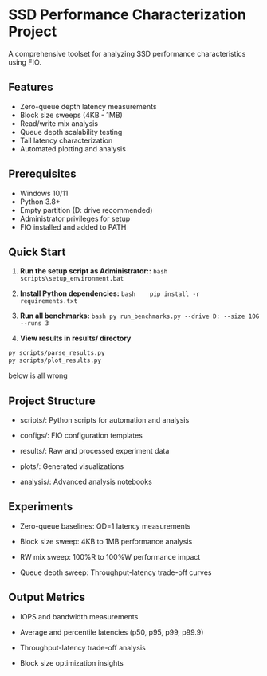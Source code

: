# SSD Performance Characterization Project

A comprehensive toolset for analyzing SSD performance characteristics using FIO.


## Features

- Zero-queue depth latency measurements
- Block size sweeps (4KB - 1MB)
- Read/write mix analysis
- Queue depth scalability testing
- Tail latency characterization
- Automated plotting and analysis

## Prerequisites
- Windows 10/11
- Python 3.8+
- Empty partition (D: drive recommended)
- Administrator privileges for setup
- FIO installed and added to PATH

## Quick Start

1. **Run the setup script as Administrator::**
   ```bash     scripts\setup_environment.bat    ```

2. **Install Python dependencies:**
    ```bash    pip install -r requirements.txt    ```
    
3. **Run all benchmarks:**
```bash py run_benchmarks.py --drive D: --size 10G --runs 3```

4. **View results in results/ directory**
```bash 
py scripts/parse_results.py
py scripts/plot_results.py
```

below is all wrong

## Project Structure
- scripts/: Python scripts for automation and analysis

- configs/: FIO configuration templates

- results/: Raw and processed experiment data

- plots/: Generated visualizations

- analysis/: Advanced analysis notebooks

## Experiments
- Zero-queue baselines: QD=1 latency measurements

- Block size sweep: 4KB to 1MB performance analysis

- RW mix sweep: 100%R to 100%W performance impact

- Queue depth sweep: Throughput-latency trade-off curves

## Output Metrics
- IOPS and bandwidth measurements

- Average and percentile latencies (p50, p95, p99, p99.9)

- Throughput-latency trade-off analysis

- Block size optimization insights

